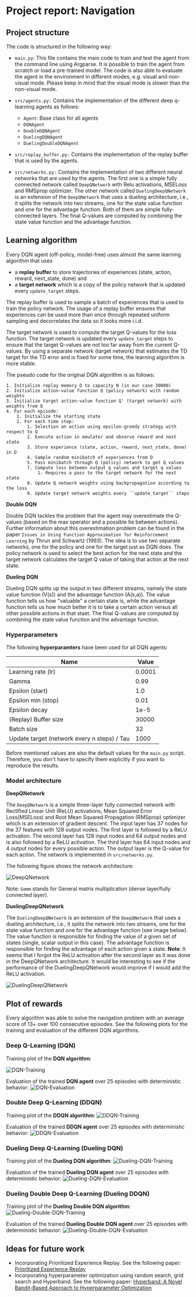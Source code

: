 # Project report:  Navigation

## Project structure

The code is structured in the following way:

- ``main.py``: This file contains the main code to train and test the agent from the command line using Argparse. It is possible to train the agent from scratch or load a pre-trained model. The code is also able to evaluate the agent in the environment in different modes, e.g. visual and non-visual mode. Please keep in mind that the visual mode is slower than the non-visual mode.
- ``src/agents.py:`` Contains the implementation of the different deep q-learning agents as follows:
    - ``Agent``: Base class for all agents
    - ``DQNAgent``
    - ``DoubleDQNAgent``
    - ``DuelingDQNAgent``
    - ``DuelingDoubleDQNAgent`` 

- ``src/replay_buffer.py:`` Contains the implementation of the replay buffer that is used by the agents.

- ``src/networks.py:`` Contains the implementation of two different neural networks that are used by the agents. The first one is a simple fully connected network called ``DeepQNetwork`` with Relu activations, MSELoss and RMSprop optimizer. The other network called ``DuelingDeepQNetwork`` is an extension of the ``DeepQNetwork`` that uses a dueling architecture, i.e., it splits the network into two streams, one for the state value function and one for the advantage function. Both of them are simple fully-connected layers. The final Q-values are computed by combining the state value function and the advantage function.

## Learning algorithm

Every DQN agent (off-policy, model-free) uses almost the same learning algorithm that uses

- a **replay buffer** to store trajectories of experiences (state, action, reward, next_state, done) and
- a **target network** which is a copy of the policy network that is updated every ``update_target`` steps.

The replay buffer is used to sample a batch of experiences that is used to train the policy network. The usage of a replay buffer ensures that experiences can be used more than once through repeated uniform sampling and decorrelates the data so it looks more i.i.d. 

The target network is used to compute the target Q-values for the loss function. The target network is updated every ``update_target`` steps to ensure that the target Q-values are not too far away from the current Q-values. By using a separate network (target network) that estimates the TD target for the TD error and is fixed for some time, the learning algorithm is more stable.



The pseudo code for the original DQN algorithm is as follows:
```
1. Initialize replay memory D to capacity N (in our case 30000)
2. Initialize action-value function Q (policy network) with random weights
3. Initialize target action-value function Q' (target network) with weights from Q
4. For each episode:
    1. Initialize the starting state
    2. For each time step:
        1. Selection an action using epsilon-greedy strategy with respect to Q
        2. Execute action in emulator and observe reward and next state
        3. Store experience (state, action, reward, next_state, done) in D
        4. Sample random minibatch of experiences from D
        5. Pass minibatch through Q (policy) network to get Q values
        7. Compute loss between output q values and target q values
            1. Requires a pass to the target network for the next state
        8. Update Q network weights using backpropagation according to the loss
        9. Update target network weights every ``update_target`` steps
```

**Double DQN**


Double DQN tackles the problem that the agent may overestimate the Q-values (based on the max operator and a possible tie between actions). Further information about this overestimation problem can be found in the paper ``Issues in Using Function Approximation for Reinforcement Learning`` by Thrun and Schwartz (1993). The idea is to use two separate networks, one for the policy and one for the target just as DQN does. The policy network is used to select the best action for the next state and the target network calculates the target Q value of taking that action at the next state. 

**Dueling DQN**

Dueling DQN splits up the output in two different streams, namely the state value function (V(s)) and the advantage function (A(s,a)). The value function tells us how "valuable" a certain state is, while the advantage function tells us how much better it is to take a certain action versus all other possible actions in that staet. The final Q-values are computed by combining the state value function and the advantage function. 


### Hyperparameters

The following **hyperparamters** have been used for all DQN agents:

| Name   | Value  |
|---|---|
|Learning rate (lr)   | 0.0001  |
| Gamma  | 0.99  |
|Epsilon (start)   | 1.0  |
|Epsilon min (stop)   | 0.01 |
|Epsilon decay  | 1e-5 |
|(Replay) Buffer size  | 30000 |
|Batch size  | 32 |
|Update target (network every n steps) / Tau  | 1000 |

Before mentioned values are also the default values for the ``main.py`` script. Therefore, you don't have to specify them explicitly if you want to reproduce the results.

### Model architecture

**DeepQNetwork**

The ``DeepQNetwork`` is a simple three-layer fully connected network with Rectified Linear Unit (ReLU) activations, Mean Squared Error Loss(MSELoss) and Root Mean Squared Propagation (RMSprop) optimizer which is an extension of gradient descent. The input layer has 37 nodes for the 37 features with 128 output nodes. The first layer is followed by a ReLU activation. The second layer has 128 input nodes and 64 output nodes and is also followed by a ReLU activation. The third layer has 64 input nodes and 4 output nodes for every possible action. The output layer is the Q-value for each action. The network is implemented in ``src/networks.py``.

The following figure shows the network architecture:

![DeepQNetwork](/img/DeepQNetwork.onnx.png)

Note: ``Gemm`` stands for General matrix multiplication (dense layer/fully connected layer).

**DuelingDeepQNetwork**

The ``DuelingDeepQNetwork`` is an extension of the ``DeepQNetwork`` that uses a dueling architecture, i.e., it splits the network into two streams, one for the state value function and one for the advantage function (see image below). The value function is responsible for finding the value of a given set of states (single, scalar output in this case). The advantage function is responsible for finding the advantage of each action given a state. **Note**: It seems that I forgot the ReLU activation after the second layer as it was done in the DeepQNetwork architecture. It would be interesting to see if the performance of the DuelingDeepQNetwork would improve if I would add the ReLU activation.

![DuelingDeepQNetwork](/img/DuelingDeepQNetwork.onnx.png)



## Plot of rewards

Every algorithm was able to solve the navigation problem with an average score of 13+ over 100 consecutive episodes. See the following plots for the training and evaluation of the different DQN algorithms.

### Deep Q-Learning (DQN)

Training plot of the **DQN algorithm**: 

![DQN-Training](plots/Navigation_project_DQNAgent_train.png)


Evaluation of the trained **DQN agent** over 25 episodes with deterministic behavior:
![DQN-Evaluation](plots/Navigation_project_DQNAgent_eval.png)

### Double Deep Q-Learning (DDQN)

Training plot of the **DDQN algorithm**: 
![DDQN-Training](plots/Navigation_project_DDQNAgent_train.png)

Evaluation of the trained **DDQN agent** over 25 episodes with deterministic behavior:
![DDQN-Evaluation](plots/Navigation_project_DDQNAgent_eval.png)


### Dueling Deep Q-Learning (Dueling DQN)

Training plot of the **Dueling DQN algorithm**: 
![Dueling-DQN-Training](plots/Navigation_project_DuelingDQNAgent_train.png)

Evaluation of the trained **Dueling DQN agent** over 25 episodes with deterministic behavior:
![Dueling-DQN-Evaluation](plots/Navigation_project_DuelingDQNAgent_eval.png)


### Dueling Double Deep Q-Learning (Dueling DDQN)

Training plot of the **Dueling Double DQN algorithm**: 
![Dueling-Double-DQN-Training](plots/Navigation_project_DuelingDDQNAgent_train.png)

Evaluation of the trained **Dueling Double DQN agent** over 25 episodes with deterministic behavior:
![Dueling-Double-DQN-Evaluation](plots/Navigation_project_DuelingDDQNAgent_eval.png)

## Ideas for future work

- Incorporating Prioritized Experience Replay. See the following paper: [Prioritized Experience Replay](https://arxiv.org/abs/1511.05952)
- Incorporating hyperparameter optimization using random search, grid search and Hyperband. See the following paper: [Hyperband: A Novel Bandit-Based Approach to Hyperparameter Optimization](https://arxiv.org/abs/1603.06560)